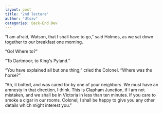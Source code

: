 ```yaml
---
layout: post
title: "2nd lecture"
author: "Utsav"
categories: Back-End Dev
---
```


“I am afraid, Watson, that I shall have to go,” said Holmes, as we sat down together to our breakfast one morning.

“Go! Where to?”

“To Dartmoor; to King's Pyland.”

“You have explained all but one thing,” cried the Colonel. “Where was the horse?”

“Ah, it bolted, and was cared for by one of your neighbors. We must have an amnesty in that direction, I think. This is Clapham Junction, if I am not mistaken, and we shall be in Victoria in less than ten minutes. If you care to smoke a cigar in our rooms, Colonel, I shall be happy to give you any other details which might interest you.”
